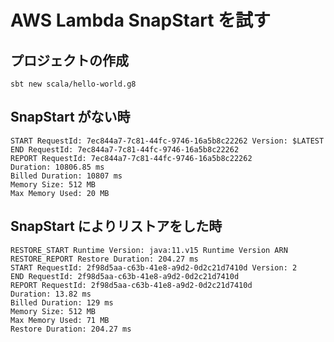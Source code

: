 AWS Lambda SnapStart を試す
===

## プロジェクトの作成

```shell
sbt new scala/hello-world.g8
```

## SnapStart がない時

```text
START RequestId: 7ec844a7-7c81-44fc-9746-16a5b8c22262 Version: $LATEST
END RequestId: 7ec844a7-7c81-44fc-9746-16a5b8c22262
REPORT RequestId: 7ec844a7-7c81-44fc-9746-16a5b8c22262
Duration: 10806.85 ms
Billed Duration: 10807 ms
Memory Size: 512 MB
Max Memory Used: 20 MB
```

## SnapStart によりリストアをした時

```text
RESTORE_START Runtime Version: java:11.v15 Runtime Version ARN 
RESTORE_REPORT Restore Duration: 204.27 ms
START RequestId: 2f98d5aa-c63b-41e8-a9d2-0d2c21d7410d Version: 2
END RequestId: 2f98d5aa-c63b-41e8-a9d2-0d2c21d7410d
REPORT RequestId: 2f98d5aa-c63b-41e8-a9d2-0d2c21d7410d
Duration: 13.82 ms
Billed Duration: 129 ms
Memory Size: 512 MB
Max Memory Used: 71 MB
Restore Duration: 204.27 ms
```
